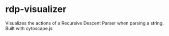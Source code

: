 # rdp-visualizer
Visualizes the actions of a Recursive Descent Parser when parsing a string. Built with cytoscape.js
